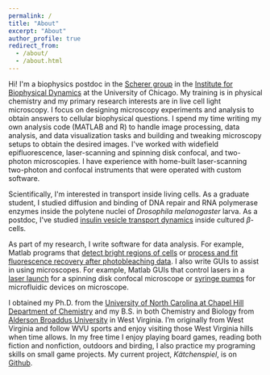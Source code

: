 ```yaml
---
permalink: /
title: "About"
excerpt: "About"
author_profile: true
redirect_from:
  - /about/
  - /about.html
---
```


Hi! I'm a biophysics postdoc in the [Scherer group](http://schererlab-sites.uchicago.edu/) in the [Institute for Biophysical Dynamics](http://ibd.uchicago.edu) at the University of Chicago. My training is in physical chemistry and my primary research interests are in live cell light microscopy. I focus on designing microscopy experiments and analysis to obtain answers to cellular biophysical questions. I spend my time writing my own analysis code (MATLAB and R) to handle image processing, data analysis, and data visualization tasks and building and tweaking microscopy setups to obtain the desired images. I've worked with widefield epifluorescence, laser-scanning and spinning disk confocal, and two-photon microscopies. I have experience with home-built laser-scanning two-photon and confocal instruments that were operated with custom software.      

Scientifically, I'm interested in transport inside living cells. As a graduate student, I studied diffusion and binding of DNA repair and RNA polymerase enzymes inside the polytene nuclei of *Drosophila melanogaster* larva. As a postdoc, I've studied [insulin vesicle transport dynamics](http://schererlab-sites.uchicago.edu/page/cellular-biophysics) inside cultured $\beta$-cells.  

As part of my research, I write software for data analysis. For example, Matlab programs that [detect bright regions of cells](https://github.com/mdaddysman/Cell-Counter) or [process and fit fluorescence recovery after photobleaching data](https://github.com/mdaddysman/point-FRAP). I also write GUIs to assist in using microscopes. For example, Matlab GUIs that control lasers in a [laser launch](https://github.com/mdaddysman/Excelsior-One-GUI) for a spinning disk confocal microscope or [syringe pumps](https://github.com/mdaddysman/Syringe-Pump-GUI) for microfluidic devices on microscope.  

I obtained my Ph.D. from the [University of North Carolina at Chapel Hill Department of Chemistry](http://chem.unc.edu/) and my B.S. in both Chemistry and Biology from [Alderson Broaddus University](http://ab.edu/) in West Virginia. I’m originally from West Virginia and follow WVU sports and enjoy visiting those West Virginia hills when time allows. In my free time I enjoy playing board games, reading both fiction and nonfiction, outdoors and birding, I also practice my programing skills on small game projects. My current project, <i>Kätchenspiel</i>, is on [Github](https://github.com/mdaddysman/Box-Game).   

